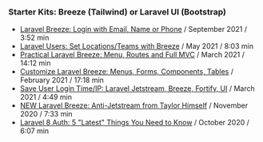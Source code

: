 ### Starter Kits: Breeze (Tailwind) or Laravel UI (Bootstrap)

- [Laravel Breeze: Login with Email, Name or Phone](https://www.youtube.com/watch?v=jFGsLqqBMQc) / September 2021 / 3:52 min
- [Laravel Users: Set Locations/Teams with Breeze](https://www.youtube.com/watch?v=5T83czFrfEU) / May 2021 / 8:03 min
- [Practical Laravel Breeze: Menu, Routes and Full MVC](https://www.youtube.com/watch?v=r61lkTd4m1U) / March 2021 / 14:12 min
- [Customize Laravel Breeze: Menus, Forms, Components, Tables](https://www.youtube.com/watch?v=XVxyY_owL_M) / February 2021 / 17:18 min
- [Save User Login Time/IP: Laravel Jetstream, Breeze, Fortify, UI](https://www.youtube.com/watch?v=v4IRYiylQPs) / March 2021 / 4:49 min
- [NEW Laravel Breeze: Anti-Jetstream from Taylor Himself](https://www.youtube.com/watch?v=dofUcI1PkUA) / November 2020 / 7:33 min
- [Laravel 8 Auth: 5 "Latest" Things You Need to Know](https://www.youtube.com/watch?v=L1FVdHdEm_8) / October 2020 / 6:07 min
